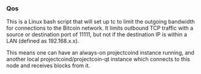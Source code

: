 ### Qos ###

This is a Linux bash script that will set up tc to limit the outgoing bandwidth for connections to the Bitcoin network. It limits outbound TCP traffic with a source or destination port of 11111, but not if the destination IP is within a LAN (defined as 192.168.x.x).

This means one can have an always-on projectcoind instance running, and another local projectcoind/projectcoin-qt instance which connects to this node and receives blocks from it.
